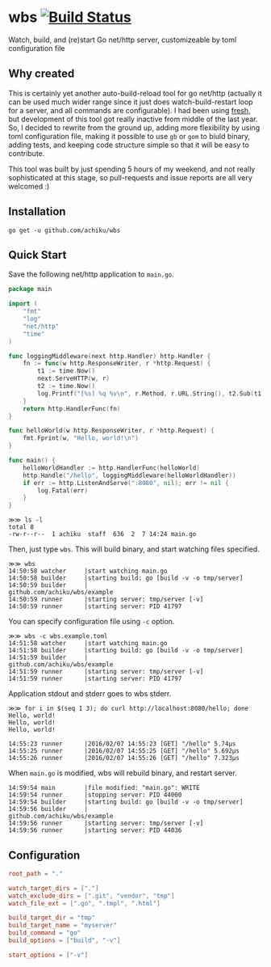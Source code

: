 # wbs [![Build Status](https://travis-ci.org/achiku/wbs.svg?branch=master)](https://travis-ci.org/achiku/wbs)

Watch, build, and (re)start Go net/http server, customizeable by toml configuration file


## Why created

This is certainly yet another auto-build-reload tool for go net/http (actually it can be used much wider range since it just does watch-build-restart loop for a server, and all commands are configurable). I had been using [fresh](https://github.com/pilu/fresh), but development of this tool got really inactive from middle of the last year. So, I decided to rewrite from the ground up, adding more flexibility by using toml configuration file, making it possible to use `gb` or `gom` to biuld binary, adding tests, and keeping code structure simple so that it will be easy to contribute.

This tool was built by just spending 5 hours of my weekend, and not really sophisticated at this stage, so pull-requests and issue reports are all very welcomed :)


## Installation

```
go get -u github.com/achiku/wbs
```

## Quick Start

Save the following net/http application to `main.go`.

```go
package main

import (
	"fmt"
	"log"
	"net/http"
	"time"
)

func loggingMiddleware(next http.Handler) http.Handler {
	fn := func(w http.ResponseWriter, r *http.Request) {
		t1 := time.Now()
		next.ServeHTTP(w, r)
		t2 := time.Now()
		log.Printf("[%s] %q %v\n", r.Method, r.URL.String(), t2.Sub(t1))
	}
	return http.HandlerFunc(fn)
}

func helloWorld(w http.ResponseWriter, r *http.Request) {
	fmt.Fprint(w, "Hello, world!\n")
}

func main() {
	helloWorldHandler := http.HandlerFunc(helloWorld)
	http.Handle("/hello", loggingMiddleware(helloWorldHandler))
	if err := http.ListenAndServe(":8080", nil); err != nil {
		log.Fatal(err)
	}
}
```

```
≫≫ ls -l
total 8
-rw-r--r--  1 achiku  staff  636  2  7 14:24 main.go
```

Then, just type `wbs`. This will build binary, and start watching files specified.

```
≫≫ wbs
14:50:58 watcher     |start watching main.go
14:50:58 builder     |starting build: go [build -v -o tmp/server]
14:50:59 builder     |
github.com/achiku/wbs/example
14:50:59 runner      |starting server: tmp/server [-v]
14:50:59 runner      |starting server: PID 41797
```

You can specify configuration file using `-c` option.

```
≫≫ wbs -c wbs.example.toml
14:51:58 watcher     |start watching main.go
14:51:58 builder     |starting build: go [build -v -o tmp/server]
14:51:59 builder     |
github.com/achiku/wbs/example
14:51:59 runner      |starting server: tmp/server [-v]
14:51:59 runner      |starting server: PID 41797
```

Application stdout and stderr goes to wbs stderr.

```
≫≫ for i in $(seq 1 3); do curl http://localhost:8080/hello; done
Hello, world!
Hello, world!
Hello, world!
```

```
14:55:23 runner      |2016/02/07 14:55:23 [GET] "/hello" 5.74µs
14:55:25 runner      |2016/02/07 14:55:25 [GET] "/hello" 5.692µs
14:55:26 runner      |2016/02/07 14:55:26 [GET] "/hello" 7.323µs
```

When `main.go` is modified, wbs will rebuild binary, and restart server.

```
14:59:54 main        |file modified: "main.go": WRITE
14:59:54 runner      |stopping server: PID 44000
14:59:54 builder     |starting build: go [build -v -o tmp/server]
14:59:56 builder     |
github.com/achiku/wbs/example
14:59:56 runner      |starting server: tmp/server [-v]
14:59:56 runner      |starting server: PID 44036
```


## Configuration

```toml
root_path = "."

watch_target_dirs = ["."]
watch_exclude_dirs = [".git", "vendor", "tmp"]
watch_file_ext = [".go", ".tmpl", ".html"]

build_target_dir = "tmp"
build_target_name = "myserver"
build_command = "go"
build_options = ["build", "-v"]

start_options = ["-v"]
```
